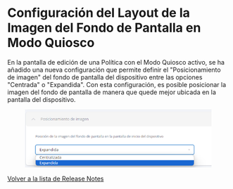 # Configuración del Layout de la Imagen del Fondo de Pantalla en Modo Quiosco

En la pantalla de edición de una Política con el Modo Quiosco activo, se ha añadido una nueva configuración que permite definir el "Posicionamiento de imagen" del fondo de pantalla del dispositivo entre las opciones "Centrada" o "Expandida". Con esta configuración, es posible posicionar la imagen del fondo de pantalla de manera que quede mejor ubicada en la pantalla del dispositivo.

<figure><img src="../../../.gitbook/assets/image (55).png" alt="" width="522"><figcaption></figcaption></figure>

[Volver a la lista de Release Notes](./)&#x20;
